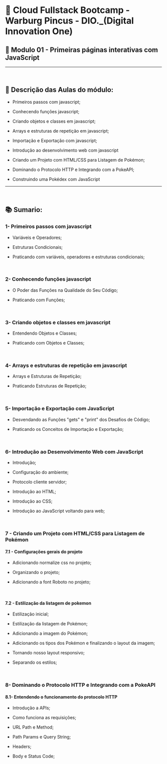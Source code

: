 # 📌 **Cloud Fullstack Bootcamp - Warburg Pincus - DIO._(Digital Innovation One)**

## 📎 **Modulo 01 - Primeiras páginas interativas com JavaScript**

<hr><br>

## 📘 **Descrição das Aulas do módulo:**
- Primeiros passos com javascript;

- Conhecendo funções javascript;

- Criando objetos e classes em javascript;

- Arrays e estruturas de repetição em javascript;

- Importação e Exportação com javascript;

- Introdução ao desenvolvimento web com javascript

- Criando um Projeto com HTML/CSS para Listagem de Pokémon;

- Dominando o Protocolo HTTP e Integrando com a PokeAPI;

- Construindo uma Pokédex com JavaScript

<hr><br>

## 📚 **Sumario:**
### 1- Primeiros passos com javascript

- Variáveis e Operadores;

- Estruturas Condicionais;

- Praticando com variáveis, operadores e estruturas condicionais;

<br>

### 2- Conhecendo funções javascript

- O Poder das Funções na Qualidade do Seu Código;

- Praticando com Funções;

<br>

### 3- Criando objetos e classes em javascript

- Entendendo Objetos e Classes;

- Praticando com Objetos e Classes;

<br>

### 4- Arrays e estruturas de repetição em javascript

- Arrays e Estruturas de Repetição;

- Praticando Estruturas de Repetição;

<br>

### 5- Importação e Exportação com JavaScript

- Desvendando as Funções "gets" e "print" dos Desafios de Código;

- Praticando os Conceitos de Importação e Exportação;

<br>

### 6- Introdução ao Desenvolvimento Web com JavaScript

- Introdução;

- Configuração do ambiente;

- Protocolo cliente servidor;

- Introdução ao HTML;

- Introdução ao CSS;

- Introdução ao JavaScript voltando para web;

<br>

### 7 - Criando um Projeto com HTML/CSS para Listagem de Pokémon

#### 7.1 - Configurações gerais do projeto

- Adicionando normalize css no projeto;

- Organizando o projeto;

- Adicionando a font Roboto no projeto;

<br>

#### 7.2 - Estilização da listagem de pokemon

- Estilização inicial;

- Estilização da listagem de Pokémon;

- Adicionando a imagem do Pokémon;

- Adicionando os tipos dos Pokémon e finalizando o layout da imagem;

- Tornando nosso layout responsivo;

- Separando os estilos;

<br>

### 8- Dominando o Protocolo HTTP e Integrando com a PokeAPI
#### 8.1- Entendendo o funcionamento do protocolo HTTP
- Introdução a APIs;

- Como funciona as requisições;

- URL Path e Method;

- Path Params e Query String;

- Headers;

- Body e Status Code;

